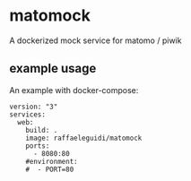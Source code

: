# matomock
A dockerized mock service for matomo / piwik

## example usage
An example with docker-compose:

```
version: "3"
services:
  web:
    build: .
    image: raffaeleguidi/matomock
    ports:
      - 8080:80
    #environment:
    #  - PORT=80
  
```
